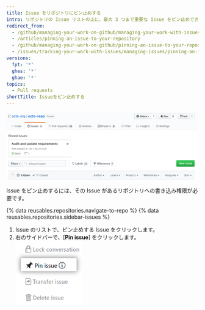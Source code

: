 ```yaml
---
title: Issue をリポジトリにピン止めする
intro: リポジトリの Issue リストの上に、最大 3 つまで重要な Issue をピン止めできます。
redirect_from:
  - /github/managing-your-work-on-github/managing-your-work-with-issues-and-pull-requests/pinning-an-issue-to-your-repository
  - /articles/pinning-an-issue-to-your-repository
  - /github/managing-your-work-on-github/pinning-an-issue-to-your-repository
  - /issues/tracking-your-work-with-issues/managing-issues/pinning-an-issue-to-your-repository
versions:
  fpt: '*'
  ghes: '*'
  ghae: '*'
topics:
  - Pull requests
shortTitle: Issueをピン止めする
---
```


![ピン止めした Issue](/assets/images/help/issues/pinned-issues.png)

Issue をピン止めするには、その Issue があるリポジトリへの書き込み権限が必要です。

{% data reusables.repositories.navigate-to-repo %}
{% data reusables.repositories.sidebar-issues %}
1. Issue のリストで、ピン止めする Issue をクリックします。
2. 右のサイドバーで、[**Pin issue**] をクリックします。 ![Issue をピン止めするボタン](/assets/images/help/repository/pin-issue.png)

